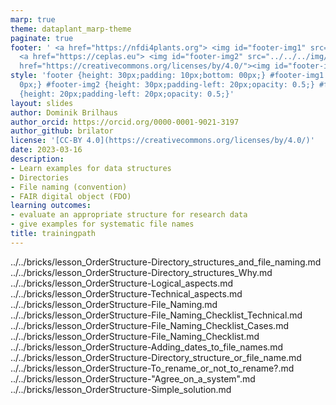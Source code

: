 ```yaml
---
marp: true
theme: dataplant_marp-theme
paginate: true
footer: ' <a href="https://nfdi4plants.org"> <img id="footer-img1" src="../../../img/_logos/DataPLANT/DataPLANT_logo_square_bg_transparent.svg"></a>
  <a href="https://ceplas.eu"> <img id="footer-img2" src="../../../img/_logos/CEPLAS/CEPLAS_Icon.jpeg"></a><a
  href="https://creativecommons.org/licenses/by/4.0/"><img id="footer-img3" src="../../../img/_logos/CreativeCommons/by.svg"></a> '
style: 'footer {height: 30px;padding: 10px;bottom: 00px;} #footer-img1 {height: 30px;padding-left:
  0px;} #footer-img2 {height: 30px;padding-left: 20px;opacity: 0.5;} #footer-img3
  {height: 20px;padding-left: 20px;opacity: 0.5;}'
layout: slides
author: Dominik Brilhaus
author_orcid: https://orcid.org/0000-0001-9021-3197
author_github: brilator
license: '[CC-BY 4.0](https://creativecommons.org/licenses/by/4.0/)'
date: 2023-03-16
description:
- Learn examples for data structures
- Directories
- File naming (convention)
- FAIR digital object (FDO)
learning outcomes:
- evaluate an appropriate structure for research data
- give examples for systematic file names
title: trainingpath
---
```


../../bricks/lesson_OrderStructure-Directory_structures_and_file_naming.md
../../bricks/lesson_OrderStructure-Directory_structures_Why.md
../../bricks/lesson_OrderStructure-Logical_aspects.md
../../bricks/lesson_OrderStructure-Technical_aspects.md
../../bricks/lesson_OrderStructure-File_Naming.md
../../bricks/lesson_OrderStructure-File_Naming_Checklist_Technical.md
../../bricks/lesson_OrderStructure-File_Naming_Checklist_Cases.md
../../bricks/lesson_OrderStructure-File_Naming_Checklist.md
../../bricks/lesson_OrderStructure-Adding_dates_to_file_names.md
../../bricks/lesson_OrderStructure-Directory_structure_or_file_name.md
../../bricks/lesson_OrderStructure-To_rename_or_not_to_rename?.md
../../bricks/lesson_OrderStructure-"Agree_on_a_system".md
../../bricks/lesson_OrderStructure-Simple_solution.md
